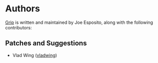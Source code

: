 Authors
=======

[Grip][home] is written and maintained by Joe Esposito,
along with the following contributors:


Patches and Suggestions
-----------------------

- Vlad Wing ([vladwing](https://github.com/vladwing))

[home]: README.md
